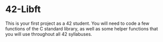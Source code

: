 # 42-Libft
This is your first project as a 42 student. You will need to code a few functions of the C standard library, as well as some helper functions that you will use throughout all 42 syllabuses.
